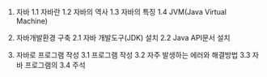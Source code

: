 1. 자바
1.1 자바란
1.2 자바의 역사
1.3 자바의 특징
1.4 JVM(Java Virtual Machine)

2. 자바개발환경 구축
2.1 자바 개발도구(JDK) 설치
2.2 Java API문서 설치

3. 자바로 프로그램 작성
3.1 프로그램 작성
3.2 자주 발생하는 에러와 해결방법
3.3 자바 프로그램의 
3.4 주석
